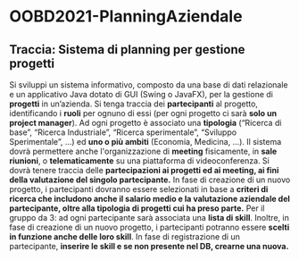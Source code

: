 # OOBD2021-PlanningAziendale

## Traccia: Sistema di planning per gestione progetti
Si sviluppi un sistema informativo, composto da una base di dati relazionale e un applicativo Java dotato di GUI (Swing o JavaFX), per la gestione di **progetti** in un’azienda. Si tenga traccia dei **partecipanti** al progetto, identificando i **ruoli** per ognuno di essi (per ogni progetto ci sarà **solo un project manager**). Ad ogni progetto è associato una **tipologia** (“Ricerca di base”, “Ricerca Industriale”, “Ricerca sperimentale”, “Sviluppo Sperimentale”, ...) ed **uno o più ambiti** (Economia, Medicina, …). Il sistema dovrà permettere anche l'organizzazione di **meeting** fisicamente, in **sale riunioni**, o **telematicamente** su una piattaforma di videoconferenza. Si dovrà tenere traccia delle **partecipazioni ai progetti ed ai meeting, ai fini della valutazione del singolo partecipante.** In fase di creazione di un nuovo progetto, i partecipanti dovranno essere selezionati in base a **criteri di ricerca che includono anche il salario medio e la valutazione aziendale del partecipante, oltre alla tipologia di progetti cui ha preso parte.** Per il gruppo da 3: ad ogni partecipante sarà associata una **lista di skill**. Inoltre, in fase di creazione di un nuovo progetto, i partecipanti potranno essere **scelti in funzione anche delle loro skill**. In fase di registrazione di un partecipante, **inserire le skill e se non presente nel DB, crearne una nuova.**
